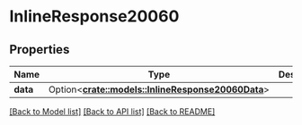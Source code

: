 # InlineResponse20060

## Properties

Name | Type | Description | Notes
------------ | ------------- | ------------- | -------------
**data** | Option<[**crate::models::InlineResponse20060Data**](inline_response_200_60_data.md)> |  | [optional]

[[Back to Model list]](../README.md#documentation-for-models) [[Back to API list]](../README.md#documentation-for-api-endpoints) [[Back to README]](../README.md)



